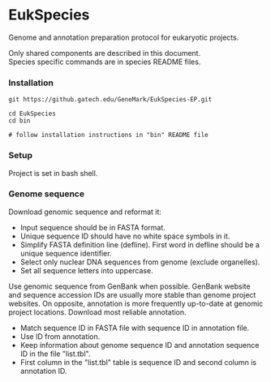 # EukSpecies  
Genome and annotation preparation protocol for eukaryotic projects.  
  
Only shared components are described in this document.  
Species specific commands are in species README files.  

### Installation  
```
git https://github.gatech.edu/GeneMark/EukSpecies-EP.git

cd EukSpecies
cd bin

# follow installation instructions in "bin" README file
```
### Setup  
Project is set in bash shell.  

### Genome sequence  
Download genomic sequence and reformat it:  
 * Input sequence should be in FASTA format.
 * Unique sequence ID should have no white space symbols in it.
 * Simplify FASTA definition line (defline). First word in defline should be a unique sequence identifier.
 * Select only nuclear DNA sequences from genome (exclude organelles).
 * Set all sequence letters into uppercase.
  
Use genomic sequence from GenBank when possible. GenBank website and sequence accession IDs are usually more stable than genome project websites. On opposite, annotation is more frequently up-to-date at genomic project locations. Download most reliable annotation.  
* Match sequence ID in FASTA file with sequence ID in annotation file.  
* Use ID from annotation.  
* Keep information about genome sequence ID and annotation sequence ID in the file "list.tbl".  
* First column in the "list.tbl" table is sequence ID and second column is annotation ID.  
